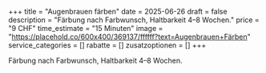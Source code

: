 +++
title = "Augenbrauen färben"
date = 2025-06-26
draft = false
description = "Färbung nach Farbwunsch, Haltbarkeit 4–8 Wochen."
price = "9 CHF"
time_estimate = "15 Minuten"
image = "https://placehold.co/600x400/369137/ffffff?text=Augenbrauen+Färben"
service_categories = []
rabatte = []
zusatzoptionen = []
+++

Färbung nach Farbwunsch, Haltbarkeit 4–8 Wochen.
